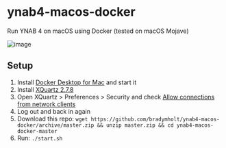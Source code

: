 # ynab4-macos-docker

Run YNAB 4 on macOS using Docker (tested on macOS Mojave)

![image](https://user-images.githubusercontent.com/759811/59936841-99adb400-9416-11e9-8fb7-bbb2d06547e3.png)

## Setup

1. Install [Docker Desktop for Mac](https://download.docker.com/mac/stable/Docker.dmg) and start it
1. Install [XQuartz 2.7.8](https://www.xquartz.org/releases/XQuartz-2.7.8.html)
1. Open XQuartz > Preferences > Security and check [Allow connections from network clients](https://user-images.githubusercontent.com/759811/59886353-3a06c880-9384-11e9-8453-345a0365dce3.png)
1. Log out and back in again
1. Download this repo: `wget https://github.com/bradymholt/ynab4-macos-docker/archive/master.zip && unzip master.zip && cd ynab4-macos-docker-master`
1. Run: `./start.sh` 
